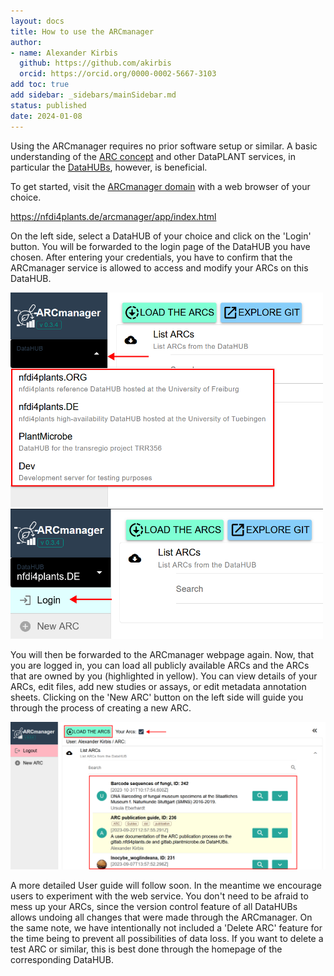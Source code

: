```yaml
---
layout: docs
title: How to use the ARCmanager
author:
- name: Alexander Kirbis
  github: https://github.com/akirbis
  orcid: https://orcid.org/0000-0002-5667-3103
add toc: true
add sidebar: _sidebars/mainSidebar.md
status: published
date: 2024-01-08
---
```


Using the ARCmanager requires no prior software setup or similar. A basic understanding of the [ARC concept](https://nfdi4plants.org/nfdi4plants.knowledgebase/docs/implementation/AnnotatedResearchContext.html) and other DataPLANT services, in particular the [DataHUBs](), however, is beneficial.

To get started, visit the [ARCmanager domain](https://nfdi4plants.de/arcmanager/app/index.html) with a web browser of your choice.

https://nfdi4plants.de/arcmanager/app/index.html

On the left side, select a DataHUB of your choice and click on the 'Login' button. You will be forwarded to the login page of the DataHUB you have chosen. After entering your credentials, you have to confirm that the ARCmanager service is allowed to access and modify your ARCs on this DataHUB.

<p float="center">
    <img src="./img/001.png" width="500" />
    <img src="./img/002.png" width="500" />
</p>

You will then be forwarded to the ARCmanager webpage again. Now, that you are logged in, you can load all publicly available ARCs and the ARCs that are owned by you (highlighted in yellow). You can view details of your ARCs, edit files, add new studies or assays, or edit metadata annotation sheets. Clicking on the 'New ARC' button on the left side will guide you through the process of creating a new ARC.

![w:800](./img/003.png)

A more detailed User guide will follow soon. In the meantime we encourage users to experiment with the web service. You don't need to be afraid to mess up your ARCs, since the version control feature of all DataHUBs allows undoing all changes that were made through the ARCmanager. On the same note, we have intentionally not included a 'Delete ARC' feature for the time being to prevent all possibilities of data loss. If you want to delete a test ARC or similar, this is best done through the homepage of the corresponding DataHUB.